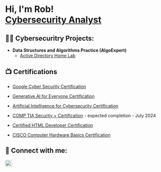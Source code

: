 <h1>Hi, I'm Rob! <br/><a href="https:github.com/cyberfocused">Cybersecurity Analyst</a> <a href'"https://www.liknedin.com/in/rob-hartman-cyberfocused/></h1>

<h2>👨‍💻 Cybersecuritry Projects:</h2>

- <b>Data Structures and Algorithms Practice (AlgoExpert)</b>
  - [Active Directory Home Lab](https://github.com/cyberfocused/ActiveDirectoryLab/blob/main/README.md)

<h2>📺 Certifications</h2>

- [Google Cyber Security Certification](https://www.coursera.org/account/accomplishments/specialization/E7X5XJX6KWNW)
- [Generative AI for Everyone Certification](https://www.coursera.org/account/accomplishments/verify/DUD7H7PKWLM3)
- [Artificial Intelligence for Cybersecurity Certification]([(https://www.linkedin.com/learning/certificates/c29d83b00f5871c471d8af5b41e0bd3eb12a53c673419b3cd006fb582b183724?trk=share_certificate))

- [COMP TIA Security + Certification](https://www.comptia.org) - expected completion - July 2024

- [Certified HTML Developer Certification](https://https://verify.w3schools.com/1N7G9BGPIC)
- [CISCO Computer Hardware Basics Certification](https://www.credly.com/badges/2bbbedca-700b-4891-b941-c1de6bed2d5e)



<h2> 🤳 Connect with me:</h2>


[<img align="left" alt="rob-hartman-cyberfocused | LinkedIn" width="22px" src="https://cdn.jsdelivr.net/npm/simple-icons@v3/icons/linkedin.svg" />][linkedin]



[linkedin]: https://linkedin.com/in/rob-hartman-cyberfocused

<!--
**cyberfocused/cyberfocused** is a ✨ _special_ ✨ repository because its `README.md` (this file) appears on your GitHub profile.


